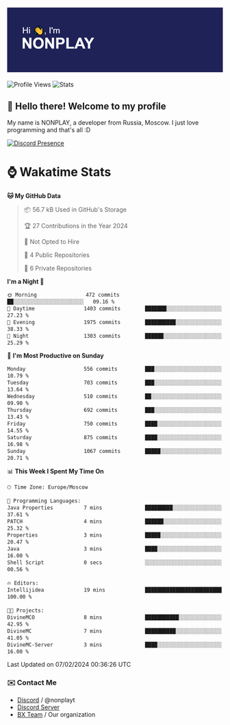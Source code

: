 ![Discord Presence](./header.png)
<br></br>
![Profile Views](https://komarev.com/ghpvc/?username=NONPLAYT&color=blue&style=for-the-badge)
![Stats](https://img.shields.io/badge/0%25-OPTIMIZED-orange?style=for-the-badge)


## :wave: Hello there! Welcome to my profile

My name is NONPLAY, a developer from Russia, Moscow. I just love programming and that's all :D

[![Discord Presence](https://lanyard.cnrad.dev/api/597087584090587177?showDisplayName=true)](https://discord.com/users/597087584090587177) 

# ⌚ Wakatime Stats

<!--START_SECTION:waka-->
**🐱 My GitHub Data** 

> 📦 56.7 kB Used in GitHub's Storage 
 > 
> 🏆 27 Contributions in the Year 2024
 > 
> 🚫 Not Opted to Hire
 > 
> 📜 4 Public Repositories 
 > 
> 🔑 6 Private Repositories 
 > 
**I'm a Night 🦉** 

```text
🌞 Morning                472 commits         ██░░░░░░░░░░░░░░░░░░░░░░░   09.16 % 
🌆 Daytime                1403 commits        ███████░░░░░░░░░░░░░░░░░░   27.23 % 
🌃 Evening                1975 commits        ██████████░░░░░░░░░░░░░░░   38.33 % 
🌙 Night                  1303 commits        ██████░░░░░░░░░░░░░░░░░░░   25.29 % 
```
📅 **I'm Most Productive on Sunday** 

```text
Monday                   556 commits         ███░░░░░░░░░░░░░░░░░░░░░░   10.79 % 
Tuesday                  703 commits         ███░░░░░░░░░░░░░░░░░░░░░░   13.64 % 
Wednesday                510 commits         ██░░░░░░░░░░░░░░░░░░░░░░░   09.90 % 
Thursday                 692 commits         ███░░░░░░░░░░░░░░░░░░░░░░   13.43 % 
Friday                   750 commits         ████░░░░░░░░░░░░░░░░░░░░░   14.55 % 
Saturday                 875 commits         ████░░░░░░░░░░░░░░░░░░░░░   16.98 % 
Sunday                   1067 commits        █████░░░░░░░░░░░░░░░░░░░░   20.71 % 
```


📊 **This Week I Spent My Time On** 

```text
🕑︎ Time Zone: Europe/Moscow

💬 Programming Languages: 
Java Properties          7 mins              █████████░░░░░░░░░░░░░░░░   37.61 % 
PATCH                    4 mins              ██████░░░░░░░░░░░░░░░░░░░   25.32 % 
Properties               3 mins              █████░░░░░░░░░░░░░░░░░░░░   20.47 % 
Java                     3 mins              ████░░░░░░░░░░░░░░░░░░░░░   16.00 % 
Shell Script             0 secs              ░░░░░░░░░░░░░░░░░░░░░░░░░   00.56 % 

🔥 Editors: 
Intellijidea             19 mins             █████████████████████████   100.00 % 

🐱‍💻 Projects: 
DivineMCO                8 mins              ███████████░░░░░░░░░░░░░░   42.95 % 
DivineMC                 7 mins              ██████████░░░░░░░░░░░░░░░   41.05 % 
DivineMC-Server          3 mins              ████░░░░░░░░░░░░░░░░░░░░░   16.00 % 
```


 Last Updated on 07/02/2024 00:36:26 UTC
<!--END_SECTION:waka-->

### ✉️ Contact Me

- [Discord](https://discord.com/users/597087584090587177) / @nonplayt
- [Discord Server](https://discord.gg/p7cxhw7E2M)
- [BX Team](https://github.com/BX-Team) / Our organization
